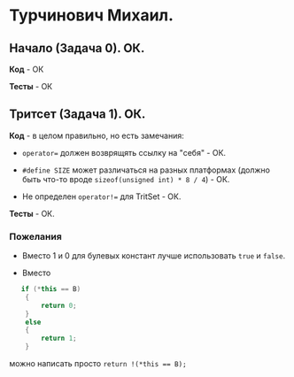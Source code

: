 # Турчинович Михаил.

## Начало (Задача 0). ОК.

**Код** - ОК

**Тесты** - ОК

## Тритсет (Задача 1). ОК.

**Код** - в целом правильно, но есть замечания:

- `operator=` должен возврящять ссылку на "себя" - ОК.

- `#define SIZE` может различаться на разных платформах (должно быть что-то вроде `sizeof(unsigned int) * 8 / 4`) - ОК.

- Не определен `operator!=` для TritSet - ОК.

**Тесты** - ОК.

### Пожелания

- Вместо 1 и 0 для булевых констант лучше использовать `true` и `false`.

- Вместо
```C++
   if (*this == B)
    {   
        return 0;
    }   
    else
    {   
        return 1;
    }   
```
можно написать просто `return !(*this == B);`
